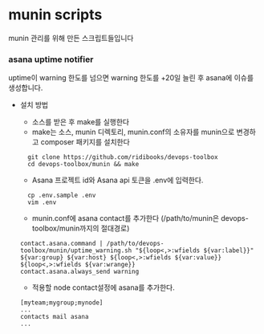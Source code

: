 # munin scripts
munin 관리를 위해 만든 스크립트들입니다


### asana uptime notifier 
uptime이 warning 한도를 넘으면 warning 한도를 +20일 늘린 후 asana에 이슈를 생성합니다.

- 설치 방법
    - 소스를 받은 후 make를 실행한다
    - make는 소스, munin 디렉토리, munin.conf의 소유자를 munin으로 변경하고 composer 패키지를 설치한다
    ```
      git clone https://github.com/ridibooks/devops-toolbox
      cd devops-toolbox/munin && make
    ```

    - Asana 프로젝트 id와 Asana api 토큰을 .env에 입력한다.
    ```
      cp .env.sample .env
      vim .env
    ```
    
    - munin.conf에 asana contact를 추가한다 (/path/to/munin은 devops-toolbox/munin까지의 절대경로)
    ```
    contact.asana.command | /path/to/devops-toolbox/munin/uptime_warning.sh "${loop<,>:wfields ${var:label}}" ${var:group} ${var:host} ${loop<,>:wfields ${var:value}} ${loop<,>:wfields ${var:wrange}}
    contact.asana.always_send warning
    ```

    - 적용할 node contact설정에 asana를 추가한다.
    ```
    [myteam;mygroup;mynode]
    ...
    contacts mail asana
    ...
    ```
